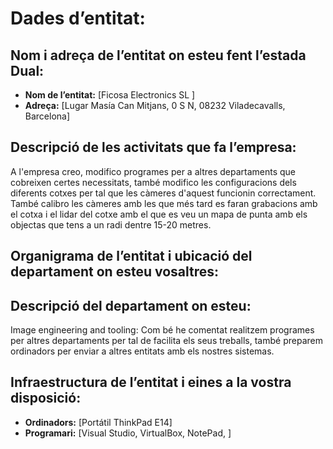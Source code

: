 # Dades d’entitat:

## Nom i adreça de l’entitat on esteu fent l’estada Dual:
- **Nom de l’entitat:** [Ficosa Electronics SL ]
- **Adreça:** [Lugar Masía Can Mitjans, 0 S N, 08232 Viladecavalls, Barcelona]

## Descripció de les activitats que fa l’empresa:
A l'empresa creo, modifico programes per a altres departaments que cobreixen certes necessitats, també modifico les configuracions
dels diferents cotxes per tal que les càmeres d'aquest funcionin correctament. També calibro les càmeres amb les que més tard es faran grabacions amb el cotxa i el lidar del cotxe amb el que es veu un mapa de punta amb els objectas que tens a un radi dentre 15-20 metres.

## Organigrama de l’entitat i ubicació del departament on esteu vosaltres:


## Descripció del departament on esteu:
Image engineering and tooling:
Com bé he comentat realitzem programes per altres departaments per tal de facilita els seus treballs, també preparem ordinadors
per enviar a altres entitats amb els nostres sistemas.

## Infraestructura de l’entitat i eines a la vostra disposició:
- **Ordinadors:** [Portátil ThinkPad E14]
- **Programari:** [Visual Studio, VirtualBox, NotePad,  ]


